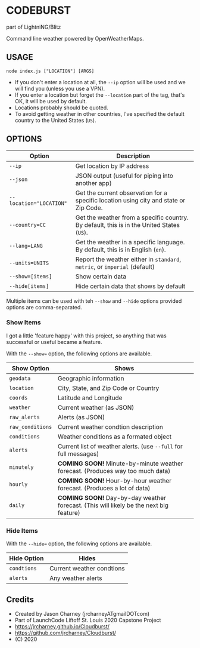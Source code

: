 # CODEBURST
part of LightniNG/Blitz

Command line weather powered by OpenWeatherMaps.

## USAGE

```
node index.js ["LOCATION"] [ARGS]
```

* If you don't enter a location at all, the `--ip` option will be used and we will find you (unless you use a VPN).
* If you enter a location but forget the `--location` part of the tag, that's OK, it will be used by default.
* Locations probably should be quoted.
* To avoid getting weather in other countries, I've specified the default country to the United States (`US`).

## OPTIONS

| Option                  | Description                                                                               |
|-------------------------|-------------------------------------------------------------------------------------------|
| `--ip`                  | Get location by IP address                                                                |
| `--json`                | JSON output (useful for piping into another app)                                          |
| `--location="LOCATION"` | Get the current observation for a specific location using city and state or Zip Code.     |
| `--country=CC`          | Get the weather from a specific country. By default, this is in the United States (`US`). |
| `--lang=LANG`           | Get the weather in a specific language. By default, this is in English (`en`).            |
| `--units=UNITS`         | Report the weather either in `standard`, `metric`, or `imperial` (default)                |
| `--show=[items]`        | Show certain data                                                                         |
| `--hide[items]`         | Hide certain data that shows by default                                                   |

Multiple items can be used with teh `--show` and `--hide` options provided options are comma-separated.

### Show Items

I got a little 'feature happy' with this project, so anything that was successful or useful became a feature.

With the `--show=` option, the following options are available.

| Show Option      | Shows                                                                                    |
|------------------|------------------------------------------------------------------------------------------|
| `geodata`        | Geographic information                                                                   |
| `location`       | City, State, and Zip Code or Country                                                     |
| `coords`         | Latitude and Longitude                                                                   |
| `weather`        | Current weather (as JSON)                                                                |
| `raw_alerts`     | Alerts (as JSON)                                                                         |
| `raw_conditions` | Current weather condtion description                                                     |
| `conditions`     | Weather conditions as a formated object                                                  |
| `alerts`         | Current list of weather alerts. (use `--full` for full messages)                         |
| `minutely`       | **COMING SOON!** Minute-by-minute weather forecast. (Produces way too much data)         |
| `hourly`         | **COMING SOON!** Hour-by-hour weather forecast. (Produces a lot of data)                 |
| `daily`          | **COMING SOON!** Day-by-day weather forecast. (This will likely be the next big feature) |

### Hide Items

With the `--hide=` option, the following options are available.

| Hide Option | Hides                     |
|-------------|---------------------------|
| `condtions` | Current weather condtions |
| `alerts`    | Any weather alerts        |

## Credits

* Created by Jason Charney (jrcharneyATgmailDOTcom)
* Part of LaunchCode Liftoff St. Louis 2020 Capstone Project
* https://jrcharney.github.io/Cloudburst/
* https://github.com/jrcharney/Cloudburst/
* (C) 2020

